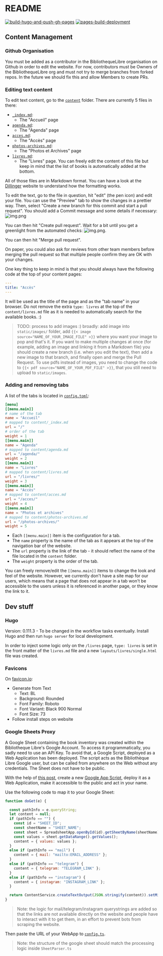 # README
[![build-hugo-and-push-gh-pages](https://github.com/BibliothequeLibre/BibliothequeLibre.github.io/actions/workflows/deploy.yaml/badge.svg)](https://github.com/BibliothequeLibre/BibliothequeLibre.github.io/actions/workflows/deploy.yaml)
[![pages-build-deployment](https://github.com/BibliothequeLibre/BibliothequeLibre.github.io/actions/workflows/pages/pages-build-deployment/badge.svg)](https://github.com/BibliothequeLibre/BibliothequeLibre.github.io/actions/workflows/pages/pages-build-deployment)

## Content Management

### Github Organisation

You must be added as a contributor in the BibliothequeLibre organisation on Github in order to edit the website.
For now, contributors must be Owners of the BibliothequeLibre org and must not try to merge branches from forked repos.
In the future we should fix this and allow Members to create PRs.

### Editing text content

To edit text content, go to the [`content`](content) folder. There are currently 5 files in there:

- [`_index.md`](content/_index.md):
    - The "Accueil" page
- [`agenda.md`](content/agenda.md):
  - The "Agenda" page
- [`acces.md`](content/acces.md):
  - The "Accès" page
- [`photos-archives.md`](content/photos-archives.md):
    - The "Photos et Archives" page
- [`livres.md`](content/livres.md):
    - The "Livres" page. You can freely edit the content of this file but keep in mind that the list of books is
      automatically added at the bottom.

All of those files are in Markdown format. You can have a look at the [Dillinger](https://dillinger.io/) website to
understand how the formatting works.

To edit the text, go to the file in question, hit "edit" (the pen icon) and edit your file. You can use the "Preview"
tab to show the changes in a prettier way. Then, select "Create a new branch for this commit and start a pull request".
You should add a Commit message and some details if necessary:
![img.png](readme-images/edit-text.png)

You can then hit "Create pull request". Wait for a bit until you get a greenlight from the automated checks:
![img.png](readme-images/pr-ok.png).

You can then hit "Merge pull request".

On paper, you could also ask for reviews from other team members before merging the pull request so that multiple people
confirm they are OK with your changes.

One key thing to keep in mind is that you should always have the following code at the top of your content pages:
```yaml
---
title: "Accès"
---
```
It will be used as the title of the page and as the "tab name" in your browser. Do not remove the extra `type: livres` at
the top of the `content/livres.md` file as it is needed to automatically search for the available books. :)

> TODO: process to add images :)
> broadly: add image into `static/images/` folder, add `{{< image source="NAME_OF_YOUR_IMAGE_FILE" >}}` where you want your
> image to pop and that's it. If you want to make multiple changes at once (for example, adding an image and linking it 
> from a Markdown file) you should create a new branch (i.e. when you edit the text), then add a new image to that branch, 
> and finally open and merge the Pull Request.
> To use pdfs instead of images, you need to change the code to `{{< pdf source="NAME_OF_YOUR_PDF_FILE" >}}`, that you still
> need to upload to `static/images`.

### Adding and removing tabs
A list of the tabs is located in [`config.toml`](config.toml):
```toml
[menu]
[[menu.main]]
# name of the tab
name = "Accueil"
# mapped to content/_index.md
url = "/"
# order of the tab
weight = 1
[[menu.main]]
name = "Agenda"
# mapped to content/agenda.md
url = "/agenda/"
weight = 2
[[menu.main]]
name = "Livres"
# mapped to content/livres.md
url = "/livres/"
weight = 3
[[menu.main]]
name = "Accès"
# mapped to content/acces.md
url = "/acces/"
weight = 4
[[menu.main]]
name = "Photos et archives"
# mapped to content/photos-archives.md
url = "/photos-archives/"
weight = 5
```
- Each `[[menu.main]]` item is the configuration for a tab.
- The `name` property is the name of the tab as it appears at the top of the navigation bar of the website.
- The `url` property is the link of the tab - it should reflect the name of the file located in the `content` folder.
- The `weight` property is the order of the tab.

You can freely remove/edit the `[[menu.main]]` items to change the look and feel of the website. However, we currently
don't have a site map for our users, which means that a page that does not appear in a tab won't be accessible to the 
users unless it is referenced in another page, or they know the link to it.

## Dev stuff

### Hugo

Version: 0.111.3 - To be changed in the workflow tasks eventually. Install Hugo and then run `hugo server` for local
development.

In order to inject some logic only on the `/livres` page, `type: livres` is set in the front matter of the `livres.md`
file and a new `layouts/livres/single.html` file was created.

### Favicons

On [favicon.io](https://favicon.io/favicon-generator):

- Generate from Text
    - Text: BL
    - Background: Rounded
    - Font Family: Roboto
    - Font Variant: Black 900 Normal
    - Font Size: 73
- Follow install steps on website

### Google Sheets Proxy

A Google Sheet containing the book inventory was created within the Bibliotheque Libre's Google Account.
To access it programmatically, you sadly need to use an API Key. To avoid that, a Google Script, deployed as a Web Application
has been deployed. The script acts as the Bibliothèque Libre Google user, but can be called from anywhere on the Web
without any credentials. The Sheet does not have to be public.

With the help
of [this post](https://stackoverflow.com/questions/62732791/get-data-from-google-sheets-without-sheets-api),
create a new [Google App Script](https://script.new), deploy it as a Web Application, make it accessible to the public
and act in your name.

Use the following code to map it to your Google Sheet:

```js
function doGet(e) {

  const pathInfo = e.queryString;
  let content = null;
  if (pathInfo == "") {
    const id = "SHEET_ID";
    const sheetName = "SHEET_NAME";
    const sheet = SpreadsheetApp.openById(id).getSheetByName(sheetName);
    const values = sheet.getDataRange().getValues();
    content = { values: values };
  }
  else if (pathInfo == "mail") {
    content = { mail: "mailto:EMAIL_ADDRESS" };
  }
  else if (pathInfo == "telegram") {
    content = { telegram: "TELEGRAM_LINK" };
  }
  else if (pathInfo == "instagram") {
    content = { instagram: "INSTAGRAM_LINK" };
  }

  return ContentService.createTextOutput(JSON.stringify(content)).setMimeType(ContentService.MimeType.JSON);
}

```
> Note: the logic for mail/telegram/instagram querystrings are added so that the links are not available directly on the
> website and people have to interact with it to get them, in an effort to prevent bots from scraping the website.

Then paste the URL of your WebApp to [`config.ts`](assets/ts/app/config.ts).
> Note: the structure of the google sheet should match the processing logic inside `SheetParser.ts`
